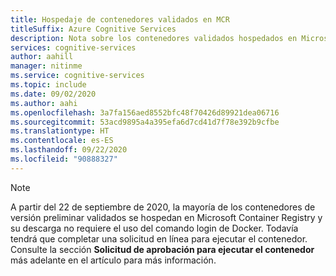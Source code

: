 ```yaml
---
title: Hospedaje de contenedores validados en MCR
titleSuffix: Azure Cognitive Services
description: Nota sobre los contenedores validados hospedados en Microsoft Container Registry (MCR)
services: cognitive-services
author: aahill
manager: nitinme
ms.service: cognitive-services
ms.topic: include
ms.date: 09/02/2020
ms.author: aahi
ms.openlocfilehash: 3a7fa156aed8552bfc48f70426d89921dea06716
ms.sourcegitcommit: 53acd9895a4a395efa6d7cd41d7f78e392b9cfbe
ms.translationtype: HT
ms.contentlocale: es-ES
ms.lasthandoff: 09/22/2020
ms.locfileid: "90888327"
---
```

> [!NOTE]
> A partir del 22 de septiembre de 2020, la mayoría de los contenedores de versión preliminar validados se hospedan en Microsoft Container Registry y su descarga no requiere el uso del comando login de Docker. Todavía tendrá que completar una solicitud en línea para ejecutar el contenedor. Consulte la sección **Solicitud de aprobación para ejecutar el contenedor** más adelante en el artículo para más información.
